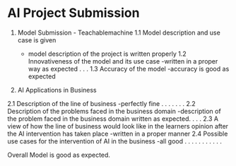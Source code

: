 # AI Project Submission

1) Model Submission - Teachablemachine
1.1 Model description and use case is given
	- model description of the project is written properly 
1.2 Innovativeness of the model and its use case
	-written  in a proper way as expected  . . .
1.3  Accuracy of the model
	-accuracy is good as expected

2) AI Applications in Business

2.1 Description of the line of business
	-perfectly fine . . . . . . .
2.2  Description of the problems faced in the business domain
	-description of the problem faced in the business domain written as expected. . . .
2.3  A view of how the line of business would look like in the learners opinion after the AI intervention has taken place
	-written in a proper manner 
2.4 Possible use cases for the intervention of AI in the business
	-all good . . . . . .  . . .  . .

Overall Model is good as expected.







